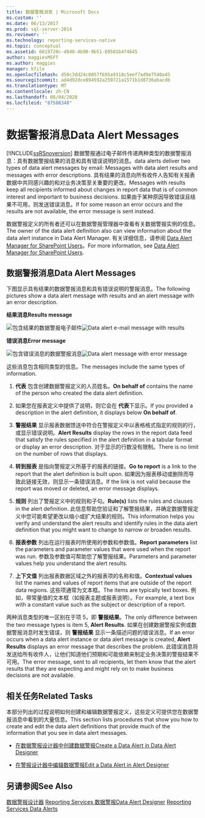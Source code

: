 ```yaml
---
title: 数据警报消息 | Microsoft Docs
ms.custom: ''
ms.date: 06/13/2017
ms.prod: sql-server-2014
ms.reviewer: ''
ms.technology: reporting-services-native
ms.topic: conceptual
ms.assetid: 6819720c-d848-4b90-9b51-89501b4f4645
author: maggiesMSFT
ms.author: maggies
manager: kfile
ms.openlocfilehash: d50c3dd24c0057f695a9318c5eef7ad9e7540a45
ms.sourcegitcommit: ad4d92dce894592a259721a1571b1d8736abacdb
ms.translationtype: MT
ms.contentlocale: zh-CN
ms.lasthandoff: 08/04/2020
ms.locfileid: "87588348"
---
```

# <a name="data-alert-messages"></a><span data-ttu-id="49d84-102">数据警报消息</span><span class="sxs-lookup"><span data-stu-id="49d84-102">Data Alert Messages</span></span>
  [!INCLUDE[ssRSnoversion](../includes/ssrsnoversion-md.md)] <span data-ttu-id="49d84-103">数据警报通过电子邮件传递两种类型的数据警报消息：具有数据警报结果的消息和具有错误说明的消息。</span><span class="sxs-lookup"><span data-stu-id="49d84-103">data alerts deliver two types of data alert messages by email: Messages with data alert results and messages with error descriptions.</span></span> <span data-ttu-id="49d84-104">具有结果的消息向所有收件人告知有关报表数据中共同感兴趣的和对业务决策至关重要的更改。</span><span class="sxs-lookup"><span data-stu-id="49d84-104">Messages with results keep all recipients informed about changes in report data that is of common interest and important to business decisions.</span></span> <span data-ttu-id="49d84-105">如果由于某种原因导致错误且结果不可用，则发送错误消息。</span><span class="sxs-lookup"><span data-stu-id="49d84-105">If for some reason an error occurs and the results are not available, the error message is sent instead.</span></span>

 <span data-ttu-id="49d84-106">数据警报定义的所有者还可以在数据警报管理器中查看有关数据警报实例的信息。</span><span class="sxs-lookup"><span data-stu-id="49d84-106">The owner of the data alert definition also can view information about the data alert instance in Data Alert Manager.</span></span> <span data-ttu-id="49d84-107">有关详细信息，请参阅 [Data Alert Manager for SharePoint Users](../../2014/reporting-services/data-alert-manager-for-sharepoint-users.md)。</span><span class="sxs-lookup"><span data-stu-id="49d84-107">For more information, see [Data Alert Manager for SharePoint Users](../../2014/reporting-services/data-alert-manager-for-sharepoint-users.md).</span></span>

##  <a name="data-alert-messages"></a><a name="DataAlertMessages"></a><span data-ttu-id="49d84-108">数据警报消息</span><span class="sxs-lookup"><span data-stu-id="49d84-108">Data Alert Messages</span></span>
 <span data-ttu-id="49d84-109">下图显示具有结果的数据警报消息和具有错误说明的警报消息。</span><span class="sxs-lookup"><span data-stu-id="49d84-109">The following pictures show a data alert message with results and an alert message with an error description.</span></span>

 <span data-ttu-id="49d84-110">**结果消息**</span><span class="sxs-lookup"><span data-stu-id="49d84-110">**Results message**</span></span>

 <span data-ttu-id="49d84-111">![包含结果的数据警报电子邮件](media/rs-alertmessageresults.gif "包含结果的数据警报电子邮件")</span><span class="sxs-lookup"><span data-stu-id="49d84-111">![Data alert e-mail message with results](media/rs-alertmessageresults.gif "Data alert e-mail message with results")</span></span>

 <span data-ttu-id="49d84-112">**错误消息**</span><span class="sxs-lookup"><span data-stu-id="49d84-112">**Error message**</span></span>

 <span data-ttu-id="49d84-113">![包含错误消息的数据警报消息](media/rs-alertmessageerrror.gif "包含错误消息的数据警报消息")</span><span class="sxs-lookup"><span data-stu-id="49d84-113">![Data alert message with error message](media/rs-alertmessageerrror.gif "Data alert message with error message")</span></span>

 <span data-ttu-id="49d84-114">这些消息包含相同类型的信息。</span><span class="sxs-lookup"><span data-stu-id="49d84-114">The messages include the same types of information.</span></span>

1.  <span data-ttu-id="49d84-115">**代表** 包含创建数据警报定义的人员姓名。</span><span class="sxs-lookup"><span data-stu-id="49d84-115">**On behalf of** contains the name of the person who created the data alert definition.</span></span>

2.  <span data-ttu-id="49d84-116">如果您在报表定义中提供了说明，则它会在 **代表**下显示。</span><span class="sxs-lookup"><span data-stu-id="49d84-116">If you provided a description in the alert definition, it displays below **On behalf of**.</span></span>

3.  <span data-ttu-id="49d84-117">**警报结果** 显示报表数据馈送中符合在警报定义中以表格格式指定的规则的行，或显示错误说明。</span><span class="sxs-lookup"><span data-stu-id="49d84-117">**Alert Results** display the rows in the report data feed that satisfy the rules specified in the alert definition in a tabular format or display an error description.</span></span> <span data-ttu-id="49d84-118">对于显示的行数没有限制。</span><span class="sxs-lookup"><span data-stu-id="49d84-118">There is no limit on the number of rows that displays.</span></span>

4.  <span data-ttu-id="49d84-119">**转到报表** 是指向警报定义所基于的报表的链接。</span><span class="sxs-lookup"><span data-stu-id="49d84-119">**Go to report** is a link to the report that the alert definition is built upon.</span></span> <span data-ttu-id="49d84-120">如果因为报表移动或删除而导致此链接无效，则显示一条错误消息。</span><span class="sxs-lookup"><span data-stu-id="49d84-120">If the link is not valid because the report was moved or deleted, an error message displays.</span></span>

5.  <span data-ttu-id="49d84-121">**规则** 列出了警报定义中的规则和子句。</span><span class="sxs-lookup"><span data-stu-id="49d84-121">**Rule(s)** lists the rules and clauses in the alert definition.</span></span> <span data-ttu-id="49d84-122">此信息帮助您验证和了解警报结果，并确定数据警报定义中您可能希望更改以缩小或扩大结果的规则。</span><span class="sxs-lookup"><span data-stu-id="49d84-122">This information helps you verify and understand the alert results and identify rules in the data alert definition that you might want to change to narrow or broaden results.</span></span>

6.  <span data-ttu-id="49d84-123">**报表参数** 列出在运行报表时所使用的参数和参数值。</span><span class="sxs-lookup"><span data-stu-id="49d84-123">**Report parameters** list the parameters and parameter values that were used when the report was run.</span></span> <span data-ttu-id="49d84-124">参数及参数值可帮助您了解警报结果。</span><span class="sxs-lookup"><span data-stu-id="49d84-124">Parameters and parameter values help you understand the alert results.</span></span>

7.  <span data-ttu-id="49d84-125">**上下文值** 列出报表数据区域之外的报表项的名称和值。</span><span class="sxs-lookup"><span data-stu-id="49d84-125">**Contextual values** list the names and values of report items that are outside of the report data regions.</span></span> <span data-ttu-id="49d84-126">这些项通常为文本框。</span><span class="sxs-lookup"><span data-stu-id="49d84-126">The items are typically text boxes.</span></span> <span data-ttu-id="49d84-127">例如，带常量值的文本框（如报表主题或报表说明）。</span><span class="sxs-lookup"><span data-stu-id="49d84-127">For example, a text box with a constant value such as the subject or description of a report.</span></span>

 <span data-ttu-id="49d84-128">两种消息类型的唯一区别在于项 5，即 **警报结果**。</span><span class="sxs-lookup"><span data-stu-id="49d84-128">The only difference between the two message types is item 5, **Alert Results**.</span></span> <span data-ttu-id="49d84-129">如果在创建数据警报实例或数据警报消息时发生错误，则 **警报结果** 显示一条描述问题的错误消息。</span><span class="sxs-lookup"><span data-stu-id="49d84-129">If an error occurs when a data alert instance or data alert message is created, **Alert Results** displays an error message that describes the problem.</span></span> <span data-ttu-id="49d84-130">此错误消息将发送给所有收件人，让他们知道他们预期和可能依赖来制定业务决策的警报结果不可用。</span><span class="sxs-lookup"><span data-stu-id="49d84-130">The error message, sent to all recipients, let them know that the alert results that they are expecting and might rely on to make business decisions are not available.</span></span>

 

##  <a name="related-tasks"></a><a name="HowTo"></a> <span data-ttu-id="49d84-131">相关任务</span><span class="sxs-lookup"><span data-stu-id="49d84-131">Related Tasks</span></span>
 <span data-ttu-id="49d84-132">本部分列出的过程说明如何创建和编辑数据警报定义，这些定义可提供您在数据警报消息中看到的大量信息。</span><span class="sxs-lookup"><span data-stu-id="49d84-132">This section lists procedures that show you how to create and edit the data alert definitions that provide much of the information that you see in data alert messages.</span></span>

-   [<span data-ttu-id="49d84-133">在数据警报设计器中创建数据警报</span><span class="sxs-lookup"><span data-stu-id="49d84-133">Create a Data Alert in Data Alert Designer</span></span>](create-a-data-alert-in-data-alert-designer.md)

-   [<span data-ttu-id="49d84-134">在警报设计器中编辑数据警报</span><span class="sxs-lookup"><span data-stu-id="49d84-134">Edit a Data Alert in Alert Designer</span></span>](edit-a-data-alert-in-alert-designer.md)



## <a name="see-also"></a><span data-ttu-id="49d84-135">另请参阅</span><span class="sxs-lookup"><span data-stu-id="49d84-135">See Also</span></span>
 <span data-ttu-id="49d84-136">[数据警报设计器](../../2014/reporting-services/data-alert-designer.md) [Reporting Services 数据警报](../ssms/agent/alerts.md)</span><span class="sxs-lookup"><span data-stu-id="49d84-136">[Data Alert Designer](../../2014/reporting-services/data-alert-designer.md) [Reporting Services Data Alerts](../ssms/agent/alerts.md)</span></span>


